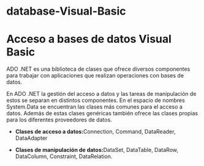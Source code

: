 # database-Visual-Basic
<h1>Acceso a bases de datos Visual Basic</h1>
<p>ADO .NET es una biblioteca de clases que ofrece diversos componentes para trabajar con aplicaciones que realizan operaciones con bases de datos.</p>
<p>En ADO .NET la gestión del acceso a datos y las tareas de manipulación de estos se separan en distintos componentes. En el espacio de nombres System.Data se encuentran las clases más comunes para el acceso a datos. Además de estas clases genéricas también ofrece las clases propias para los diferentes proveedores de datos.</p>
<ul>
  <li><p><strong>Clases de acceso a datos:</strong>Connection, Command, DataReader, DataAdapter</p></li>
  <li><p><strong>Clases de manipulación de datos:</strong>DataSet, DataTable, DataRow, DataColumn, Constraint, DataRelation.</p></li>
</ul>

